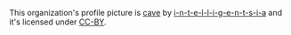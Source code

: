This organization's profile picture is [cave](https://flickr.com/photos/84672900@N06/9017341831/) by [i-n-t-e-l-l-i-g-e-n-t-s-i-a](https://www.flickr.com/photos/84672900@N06/) and it's licensed under [CC-BY](https://creativecommons.org/licenses/by/2.0/).

